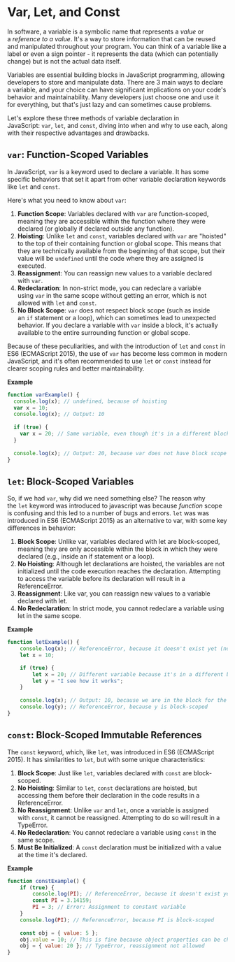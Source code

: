 # Var, Let, and Const

In software, a variable is a symbolic name that represents a *value* or a *reference to a value*. It's a way to store information that can be reused and manipulated throughout your program. You can think of a variable like a label or even a sign pointer - it represents the data (which can potentially change) but is not the actual data itself. 

Variables are essential building blocks in JavaScript programming, allowing developers to store and manipulate data. There are 3 main ways to declare a variable, and your choice can have significant implications on your code's behavior and maintainability. Many developers just choose one and use it for everything, but that's just lazy and can sometimes cause problems.

Let's explore these three methods of variable declaration in JavaScript: `var`, `let`, and `const`, diving into when and why to use each, along with their respective advantages and drawbacks.

## **`var`: Function-Scoped Variables**

In JavaScript, `var` is a keyword used to declare a variable. It has some specific behaviors that set it apart from other variable declaration keywords like `let` and `const`.

Here's what you need to know about `var`:

1. **Function Scope**: Variables declared with `var` are function-scoped, meaning they are accessible within the function where they were declared (or globally if declared outside any function).
2. **Hoisting**: Unlike `let` and `const`, variables declared with `var` are "hoisted" to the top of their containing function or global scope. This means that they are technically available from the beginning of that scope, but their value will be `undefined` until the code where they are assigned is executed.
3. **Reassignment**: You can reassign new values to a variable declared with `var`.
4. **Redeclaration**: In non-strict mode, you can redeclare a variable using `var` in the same scope without getting an error, which is not allowed with `let` and `const`.
5. **No Block Scope**: `var` does not respect block scope (such as inside an `if` statement or a loop), which can sometimes lead to unexpected behavior. If you declare a variable with `var` inside a block, it's actually available to the entire surrounding function or global scope.

Because of these peculiarities, and with the introduction of `let` and `const` in ES6 (ECMAScript 2015), the use of `var` has become less common in modern JavaScript, and it's often recommended to use `let` or `const` instead for clearer scoping rules and better maintainability.

**Example**

```jsx
function varExample() {
  console.log(x); // undefined, because of hoisting
  var x = 10;
  console.log(x); // Output: 10
  
  if (true) {
    var x = 20; // Same variable, even though it's in a different block
  }
  
  console.log(x); // Output: 20, because var does not have block scope
}
```

## `let`: Block-Scoped Variables

So, if we had `var`, why did we need something else? The reason why the `let` keyword was introduced to javascript was because *function* scope is confusing and this led to a number of bugs and errors. `let` was was introduced in ES6 (ECMAScript 2015) as an alternative to var, with some key differences in behavior:

1. **Block Scope**: Unlike var, variables declared with let are block-scoped, meaning they are only accessible within the block in which they were declared (e.g., inside an if statement or a loop).
2. **No Hoisting**: Although let declarations are hoisted, the variables are not initialized until the code execution reaches the declaration. Attempting to access the variable before its declaration will result in a ReferenceError.
3. **Reassignment**: Like var, you can reassign new values to a variable declared with let.
4. **No Redeclaration**: In strict mode, you cannot redeclare a variable using let in the same scope.

**Example**

```jsx
function letExample() {
	console.log(x); // ReferenceError, because it doesn't exist yet (no hoisting)
	let x = 10;

	if (true) {
  		let x = 20; // Different variable because it's in a different block
  		let y = "I see how it works";
	}
	
	console.log(x); // Output: 10, because we are in the block for the original variable
	console.log(y); // ReferenceError, because y is block-scoped
}
```

## `const`: Block-Scoped Immutable References

The `const` keyword, which, like `let`, was introduced in ES6 (ECMAScript 2015). It has similarities to `let`, but with some unique characteristics:

1. **Block Scope**: Just like `let`, variables declared with `const` are block-scoped.
2. **No Hoisting**: Similar to `let`, `const` declarations are hoisted, but accessing them before their declaration in the code results in a ReferenceError.
3. **No Reassignment**: Unlike `var` and `let`, once a variable is assigned with `const`, it cannot be reassigned. Attempting to do so will result in a TypeError.
4. **No Redeclaration**: You cannot redeclare a variable using `const` in the same scope.
5. **Must Be Initialized**: A `const` declaration must be initialized with a value at the time it's declared.

**Example**

```jsx
function constExample() {
	if (true) {
		console.log(PI); // ReferenceError, because it doesn't exist yet (no hoisting)
		const PI = 3.14159;
		PI = 3; // Error: Assignment to constant variable
	}
	console.log(PI); // ReferenceError, because PI is block-scoped
	
	const obj = { value: 5 };
	obj.value = 10; // This is fine because object properties can be changed
	obj = { value: 20 }; // TypeError, reassignment not allowed
}
```